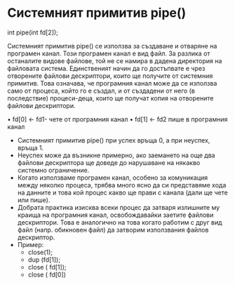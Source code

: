 # Системният примитив pipe()
 int pipe(int fd[2]);

Системният примитив pipe() се използва за създаване и отваряне на  програмен канал.
Този програмен канал е вид файл. За разлика от останалите видове файлове, той не се намира в дадена директория на файловата система. Единственият начин да го достъпвате е чрез отворените файлови дескриптори, които ще получите от системния примитив. 
Това означава, че програмния канал може да се използва само от процеса, който го е създал, и от създадени от него (в последствие) процеси-деца, които ще получат копия на отворените файлови дескриптори.

•	fd[0] <- fd1- чете от програмния канал
•	fd[1] <- fd2 пише в програмния канал

* Системният примитив pipe() при успех връща 0, а  при неуспех, връща ­1. 
* Неуспех може да възникне примерно, ако заемането на още два файлови дескриптора ще доведе до нарушаване на някакво системно ограничение.
* Когато използваме програмен канал, особено за комуникация между няколко процеса, трябва много ясно да си представяме хода на данните и това кой процес какво ще прави с канала (дали ще чете или пише). 
* Добрата практика изисква всеки процес да затваря излишните му краища на програмния канал, освобождавайки заетите файлови дескриптори. Това е аналогично на това когато работим с друг вид файл (напр. обикновен файл) да затворим използвания файлов дескриптор. 
* Пример:  
  * close(1);  
  * dup (fd[1]);
  * close ( fd[1]);
  * close ( fd[0])
